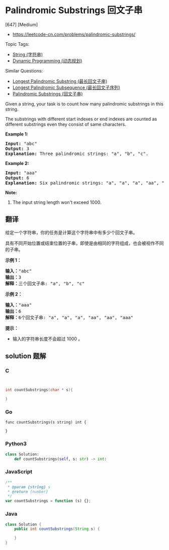 # Palindromic Substrings 回文子串

[647] [Medium]

- https://leetcode-cn.com/problems/palindromic-substrings/

Topic Tags:

- [String (字符串)](https://leetcode-cn.com/tag/string/)
- [Dynamic Programming (动态规划)](https://leetcode-cn.com/tag/dynamic-programming/)

Similar Questions:

- [Longest Palindromic Substring (最长回文子串)](https://leetcode-cn.com/problems/longest-palindromic-substring/)
- [Longest Palindromic Subsequence (最长回文子序列)](https://leetcode-cn.com/problems/longest-palindromic-subsequence/)
- [Palindromic Substrings (回文子串)](https://leetcode-cn.com/problems/palindromic-substrings/)

Given a string, your task is to count how many palindromic substrings in this string.

The substrings with different start indexes or end indexes are counted as different substrings even they consist of same characters.

**Example 1:**

<pre><b>Input:</b> "abc"
<b>Output:</b> 3
<b>Explanation:</b> Three palindromic strings: "a", "b", "c".
</pre>

**Example 2:**

<pre><b>Input:</b> "aaa"
<b>Output:</b> 6
<b>Explanation:</b> Six palindromic strings: "a", "a", "a", "aa", "aa", "aaa".
</pre>

**Note:**

1.  The input string length won't exceed 1000.

## 翻译

给定一个字符串，你的任务是计算这个字符串中有多少个回文子串。

具有不同开始位置或结束位置的子串，即使是由相同的字符组成，也会被视作不同的子串。

**示例 1：**

<pre><strong>输入：</strong>"abc"
<strong>输出：</strong>3
<strong>解释：</strong>三个回文子串: "a", "b", "c"
</pre>

**示例 2：**

<pre><strong>输入：</strong>"aaa"
<strong>输出：</strong>6
<strong>解释：</strong>6个回文子串: "a", "a", "a", "aa", "aa", "aaa"</pre>

**提示：**

- 输入的字符串长度不会超过 1000 。

## solution 题解

### C

```c


int countSubstrings(char * s){

}


```

### Go

```golang
func countSubstrings(s string) int {

}
```

### Python3

```python
class Solution:
    def countSubstrings(self, s: str) -> int:

```

### JavaScript

```javascript
/**
 * @param {string} s
 * @return {number}
 */
var countSubstrings = function (s) {};
```

### Java

```java
class Solution {
    public int countSubstrings(String s) {

    }
}
```
